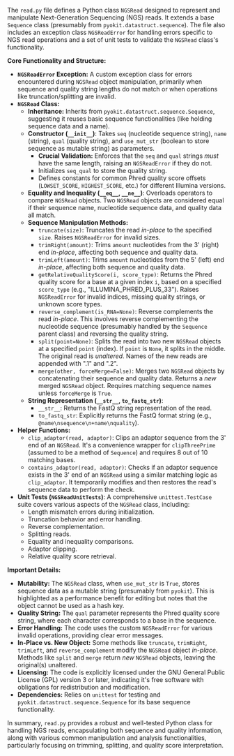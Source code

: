 The `read.py` file defines a Python class `NGSRead` designed to represent and manipulate Next-Generation Sequencing (NGS) reads. It extends a base `Sequence` class (presumably from `pyokit.datastruct.sequence`). The file also includes an exception class `NGSReadError` for handling errors specific to NGS read operations and a set of unit tests to validate the `NGSRead` class's functionality.

**Core Functionality and Structure:**

*   **`NGSReadError` Exception:** A custom exception class for errors encountered during `NGSRead` object manipulation, primarily when sequence and quality string lengths do not match or when operations like truncation/splitting are invalid.
*   **`NGSRead` Class:**
    *   **Inheritance:** Inherits from `pyokit.datastruct.sequence.Sequence`, suggesting it reuses basic sequence functionalities (like holding sequence data and a name).
    *   **Constructor (`__init__`)**: Takes `seq` (nucleotide sequence string), `name` (string), `qual` (quality string), and `use_mut_str` (boolean to store sequence as mutable string) as parameters.
        *   **Crucial Validation:** Enforces that the `seq` and `qual` strings *must* have the same length, raising an `NGSReadError` if they do not.
        *   Initializes `seq_qual` to store the quality string.
        *   Defines constants for common Phred quality score offsets (`LOWSET_SCORE`, `HIGHEST_SCORE`, etc.) for different Illumina versions.
    *   **Equality and Inequality (`__eq__`, `__ne__`)**: Overloads operators to compare `NGSRead` objects. Two `NGSRead` objects are considered equal if their sequence name, nucleotide sequence data, and quality data all match.
    *   **Sequence Manipulation Methods:**
        *   `truncate(size)`: Truncates the read *in-place* to the specified `size`. Raises `NGSReadError` for invalid sizes.
        *   `trimRight(amount)`: Trims `amount` nucleotides from the 3' (right) end *in-place*, affecting both sequence and quality data.
        *   `trimLeft(amount)`: Trims `amount` nucleotides from the 5' (left) end *in-place*, affecting both sequence and quality data.
        *   `getRelativeQualityScore(i, score_type)`: Returns the Phred quality score for a base at a given index `i`, based on a specified `score_type` (e.g., "ILLUMINA\_PHRED\_PLUS\_33"). Raises `NGSReadError` for invalid indices, missing quality strings, or unknown score types.
        *   `reverse_complement(is_RNA=None)`: Reverse complements the read *in-place*. This involves reverse complementing the nucleotide sequence (presumably handled by the `Sequence` parent class) and reversing the quality string.
        *   `split(point=None)`: Splits the read into two new `NGSRead` objects at a specified `point` (index). If `point` is `None`, it splits in the middle. The original read is *unaltered*. Names of the new reads are appended with ".1" and ".2".
        *   `merge(other, forceMerge=False)`: Merges two `NGSRead` objects by concatenating their sequence and quality data. Returns a *new* merged `NGSRead` object. Requires matching sequence names unless `forceMerge` is `True`.
    *   **String Representation (`__str__`, `to_fastq_str`)**:
        *   `__str__`: Returns the FastQ string representation of the read.
        *   `to_fastq_str`: Explicitly returns the FastQ format string (e.g., `@name\nsequence\n+name\nquality`).
*   **Helper Functions:**
    *   `clip_adaptor(read, adaptor)`: Clips an adaptor sequence from the 3' end of an `NGSRead`. It's a convenience wrapper for `clipThreePrime` (assumed to be a method of `Sequence`) and requires 8 out of 10 matching bases.
    *   `contains_adaptor(read, adaptor)`: Checks if an adaptor sequence exists in the 3' end of an `NGSRead` using a similar matching logic as `clip_adaptor`. It temporarily modifies and then restores the read's sequence data to perform the check.
*   **Unit Tests (`NGSReadUnitTests`)**: A comprehensive `unittest.TestCase` suite covers various aspects of the `NGSRead` class, including:
    *   Length mismatch errors during initialization.
    *   Truncation behavior and error handling.
    *   Reverse complementation.
    *   Splitting reads.
    *   Equality and inequality comparisons.
    *   Adaptor clipping.
    *   Relative quality score retrieval.

**Important Details:**

*   **Mutability:** The `NGSRead` class, when `use_mut_str` is `True`, stores sequence data as a mutable string (presumably from `pyokit`). This is highlighted as a performance benefit for editing but notes that the object cannot be used as a hash key.
*   **Quality String:** The `qual` parameter represents the Phred quality score string, where each character corresponds to a base in the sequence.
*   **Error Handling:** The code uses the custom `NGSReadError` for various invalid operations, providing clear error messages.
*   **In-Place vs. New Object:** Some methods like `truncate`, `trimRight`, `trimLeft`, and `reverse_complement` modify the `NGSRead` object *in-place*. Methods like `split` and `merge` return *new* `NGSRead` objects, leaving the original(s) unaltered.
*   **Licensing:** The code is explicitly licensed under the GNU General Public License (GPL) version 3 or later, indicating it's free software with obligations for redistribution and modification.
*   **Dependencies:** Relies on `unittest` for testing and `pyokit.datastruct.sequence.Sequence` for its base sequence functionality.

In summary, `read.py` provides a robust and well-tested Python class for handling NGS reads, encapsulating both sequence and quality information, along with various common manipulation and analysis functionalities, particularly focusing on trimming, splitting, and quality score interpretation.